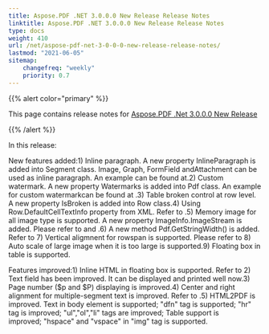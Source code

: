 ```yaml
---
title: Aspose.PDF .NET 3.0.0.0 New Release Release Notes
linktitle: Aspose.PDF .NET 3.0.0.0 New Release Release Notes
type: docs
weight: 410
url: /net/aspose-pdf-net-3-0-0-0-new-release-release-notes/
lastmod: "2021-06-05"
sitemap:
    changefreq: "weekly"
    priority: 0.7
---
```


{{% alert color="primary" %}}

This page contains release notes for [Aspose.PDF .Net 3.0.0.0 New Release](https://downloads.aspose.com/pdf/net/new-releases/aspose.pdf-.net-3.0.0.0-new-release/)

{{% /alert %}}

In this release:

New features added:1) Inline paragraph. A new property InlineParagraph is added into Segment class. Image, Graph, FormField andAttachment can be used as inline paragraph. An example can be found at.2) Custom watermark. A new property Watermarks is added into Pdf class. An example for custom watermarkcan be found at .3) Table broken control at row level. A new property IsBroken is added into Row class.4) Using Row.DefaultCellTextInfo property from XML. Refer to .5) Memory image for all image type is supported. A new property ImageInfo.ImageStream is added. Please refer to and .6) A new method Pdf.GetStringWidth() is added. Refer to 7) Vertical aligmnent for rowspan is supported. Please refer to 8) Auto scale of large image when it is too large is supported.9) Floating box in table is supported.

Features improved:1) Inline HTML in floating box is supported. Refer to 2) Text field has been improved. It can be displayed and printed well now.3) Page number ($p and $P) displaying is improved.4) Center and right alignment for multiple-segment text is improved. Refer to .5) HTML2PDF is improved. Text in body element is supported; "dfn" tag is supported; "hr" tag is improved; "ul","ol","li" tags are improved; Table support is improved; "hspace" and "vspace" in "img" tag is supported.
